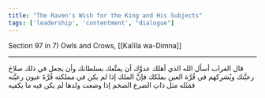 ```yaml
---
title: "The Raven's Wish for the King and His Subjects"
tags: ['leadership', 'contentment', "dialogue"]
---
```


 Section 97 in 7) Owls and Crows, [[Kalīla wa-Dimna]]

---
قال الغراب أسأل الله الذي أهلك عدوَّك أن يمتِّعك بسلطانك وأن يجعل في ذلك صلاحَ رعيَّتك ويُشرِكهم في قُرَّة العين بملكك فإنَّ الملك إذا لم يكن في مملكته قُرَّةَ عيون رعيَّته فمَثَله مثل ذاتِ الضرع الضخم إذا وضعت ولدها لم يكن فيه ما يكفيه
